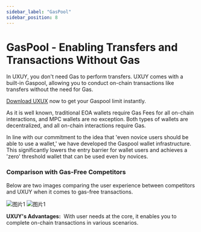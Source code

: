 ```yaml
---
sidebar_label: "GasPool"
sidebar_position: 8
---
```


# GasPool - Enabling Transfers and Transactions Without Gas

In UXUY, you don't need Gas to perform transfers. UXUY comes with a built-in Gaspool, allowing you to conduct on-chain transactions like transfers without the need for Gas.

[Download UXUX](https://uxuy.com/download) now to get your Gaspool limit instantly.

As it is well known, traditional EOA wallets require Gas Fees for all on-chain interactions, and MPC wallets are no exception. Both types of wallets are decentralized, and all on-chain interactions require Gas.

In line with our commitment to the idea that 'even novice users should be able to use a wallet,' we have developed the Gaspool wallet infrastructure. This significantly lowers the entry barrier for wallet users and achieves a 'zero' threshold wallet that can be used even by novices.

### Comparison with Gas-Free Competitors

Below are two images comparing the user experience between competitors and UXUY when it comes to gas-free transactions.

<div style={{overflow:"hidden", display: "flex", justifyContent:"space-around"}}>
      <img src="/img/products-wallet-section/gasPool.png" alt="图片1" style={{ width: "45%"}} />
      <img src="/img/products-wallet-section/gasPool-1.png" alt="图片1" style={{  width: "45%" }} />
</div>


>

**UXUY's Advantages:** &nbsp;With user needs at the core, it enables you to complete on-chain transactions in various scenarios.
